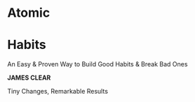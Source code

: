 # Atomic

# Habits

An Easy & Proven Way to Build Good Habits & Break Bad Ones

**JAMES CLEAR**

Tiny Changes, Remarkable Results
